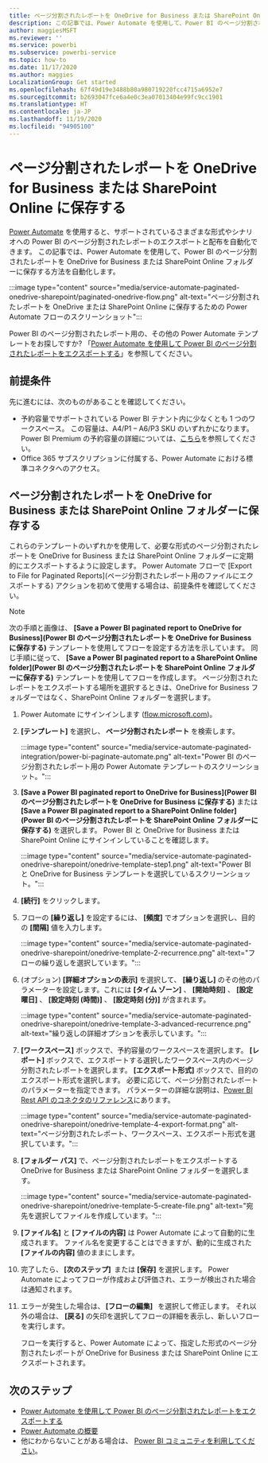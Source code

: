 ```yaml
---
title: ページ分割されたレポートを OneDrive for Business または SharePoint Online に保存する
description: この記事では、Power Automate を使用して、Power BI のページ分割されたレポートを OneDrive for Business または SharePoint Online フォルダーに保存する方法を自動化します。
author: maggiesMSFT
ms.reviewer: ''
ms.service: powerbi
ms.subservice: powerbi-service
ms.topic: how-to
ms.date: 11/17/2020
ms.author: maggies
LocalizationGroup: Get started
ms.openlocfilehash: 67f49d19e3488b80a980719220fcc4715a6952e7
ms.sourcegitcommit: b2693047fce6a4e0c3ea07013404e99fc9cc1901
ms.translationtype: HT
ms.contentlocale: ja-JP
ms.lasthandoff: 11/19/2020
ms.locfileid: "94905100"
---
```

# <a name="save-a-paginated-report-to-onedrive-for-business-or-sharepoint-online"></a>ページ分割されたレポートを OneDrive for Business または SharePoint Online に保存する

[Power Automate](/power-automate/getting-started) を使用すると、サポートされているさまざまな形式やシナリオへの Power BI のページ分割されたレポートのエクスポートと配布を自動化できます。 この記事では、Power Automate を使用して、Power BI のページ分割されたレポートを OneDrive for Business または SharePoint Online フォルダーに保存する方法を自動化します。

:::image type="content" source="media/service-automate-paginated-onedrive-sharepoint/paginated-onedrive-flow.png" alt-text="ページ分割されたレポートを OneDrive または SharePoint Online に保存するための Power Automate フローのスクリーンショット":::

Power BI のページ分割されたレポート用の、その他の Power Automate テンプレートをお探しですか? 「[Power Automate を使用して Power BI のページ分割されたレポートをエクスポートする](service-automate-paginated-integration.md)」を参照してください。 

## <a name="prerequisites"></a>前提条件  

先に進むには、次のものがあることを確認してください。

- 予約容量でサポートされている Power BI テナント内に少なくとも 1 つのワークスペース。 この容量は、A4/P1 – A6/P3 SKU のいずれかになります。 Power BI Premium の予約容量の詳細については、[こちら](../admin/service-premium-what-is.md)を参照してください。
- Office 365 サブスクリプションに付属する、Power Automate における標準コネクタへのアクセス。

## <a name="save-a-paginated-report-to-onedrive-for-business-or-a-sharepoint-online-folder"></a>ページ分割されたレポートを OneDrive for Business または SharePoint Online フォルダーに保存する 

これらのテンプレートのいずれかを使用して、必要な形式のページ分割されたレポートを OneDrive for Business または SharePoint Online フォルダーに定期的にエクスポートするように設定します。 Power Automate フローで [Export to File for Paginated Reports]\(ページ分割されたレポート用のファイルにエクスポートする\) アクションを初めて使用する場合は、前提条件を確認してください。 

> [!NOTE]
> 次の手順と画像は、 **[Save a Power BI paginated report to OneDrive for Business]\(Power BI のページ分割されたレポートを OneDrive for Business に保存する\)** テンプレートを使用してフローを設定する方法を示しています。 同じ手順に従って、 **[Save a Power BI paginated report to a SharePoint Online folder]\(Power BI のページ分割されたレポートを SharePoint Online フォルダーに保存する\)** テンプレートを使用してフローを作成します。 ページ分割されたレポートをエクスポートする場所を選択するときは、OneDrive for Business フォルダーではなく、SharePoint Online フォルダーを選択します。 

1. Power Automate にサインインします ([flow.microsoft.com](https://flow.microsoft.com/))。 
1. **[テンプレート]** を選択し、 **ページ分割されたレポート** を検索します。 

    :::image type="content" source="media/service-automate-paginated-integration/power-bi-paginate-automate.png" alt-text="Power BI のページ分割されたレポート用の Power Automate テンプレートのスクリーンショット。":::

1. **[Save a Power BI paginated report to OneDrive for Business]\(Power BI のページ分割されたレポートを OneDrive for Business に保存する\)** または **[Save a Power BI paginated report to a SharePoint Online folder]\(Power BI のページ分割されたレポートを SharePoint Online フォルダーに保存する\)** を選択します。 Power BI と OneDrive for Business または SharePoint Online にサインインしていることを確認します。

    :::image type="content" source="media/service-automate-paginated-onedrive-sharepoint/onedrive-template-step1.png" alt-text="Power BI と OneDrive for Business テンプレートを選択しているスクリーンショット。":::
1. **[続行]** をクリックします。  


1. フローの **[繰り返し]** を設定するには、 **[頻度]** でオプションを選択し、目的の **[間隔]** 値を入力します。

    :::image type="content" source="media/service-automate-paginated-onedrive-sharepoint/onedrive-template-2-recurrence.png" alt-text="フローの繰り返しを選択しています。":::

1. (オプション) **[詳細オプションの表示]** を選択して、 **[繰り返し]** のその他のパラメーターを設定します。これには **[タイム ゾーン]** 、 **[開始時刻]** 、 **[設定曜日]** 、 **[設定時刻 (時間)]** 、 **[設定時刻 (分)]** が含まれます。  

    :::image type="content" source="media/service-automate-paginated-onedrive-sharepoint/onedrive-template-3-advanced-recurrence.png" alt-text="繰り返しの詳細オプションを表示しています。":::

1. **[ワークスペース]** ボックスで、予約容量のワークスペースを選択します。 **[レポート]** ボックスで、エクスポートする選択したワークスペース内のページ分割されたレポートを選択します。 **[エクスポート形式]** ボックスで、目的のエクスポート形式を選択します。 必要に応じて、ページ分割されたレポートのパラメーターを指定できます。 パラメーターの詳細な説明は、[Power BI Rest API のコネクタのリファレンス](/connectors/powerbi/#export-to-file-for-paginated-reports)にあります。  

    :::image type="content" source="media/service-automate-paginated-onedrive-sharepoint/onedrive-template-4-export-format.png" alt-text="ページ分割されたレポート、ワークスペース、エクスポート形式を選択しています。":::

1. **[フォルダー パス]** で、ページ分割されたレポートをエクスポートする OneDrive for Business または SharePoint Online フォルダーを選択します。

    :::image type="content" source="media/service-automate-paginated-onedrive-sharepoint/onedrive-template-5-create-file.png" alt-text="宛先を選択してファイルを作成しています。":::

1. **[ファイル名]** と **[ファイルの内容]** は Power Automate によって自動的に生成されます。 ファイル名を変更することはできますが、動的に生成された **[ファイルの内容]** 値のままにします。 

1. 完了したら、 **[次のステップ]**  または **[保存]** を選択します。 Power Automate によってフローが作成および評価され、エラーが検出された場合は通知されます。 

1. エラーが発生した場合は、 **[フローの編集]**   を選択して修正します。 それ以外の場合は、 **[戻る]** の矢印を選択してフローの詳細を表示し、新しいフローを実行します。 

    フローを実行すると、Power Automate によって、指定した形式のページ分割されたレポートが OneDrive for Business または SharePoint Online にエクスポートされます。  

## <a name="next-steps"></a>次のステップ

- [Power Automate を使用して Power BI のページ分割されたレポートをエクスポートする](service-automate-paginated-integration.md)
- [Power Automate の概要](/power-automate/getting-started/)
- 他にわからないことがある場合は、 [Power BI コミュニティを利用してください](https://community.powerbi.com/)。
